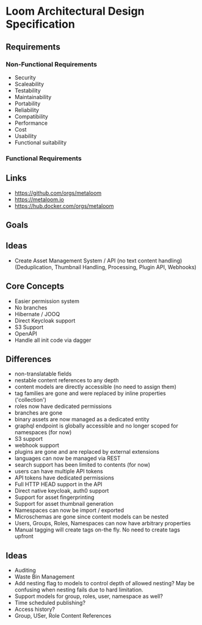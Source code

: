 # Loom Architectural Design Specification

## Requirements

### Non-Functional Requirements

* Security
* Scaleability
* Testability
* Maintainability
* Portability
* Reliability
* Compatibility
* Performance
* Cost
* Usability
* Functional suitability

### Functional Requirements

## Links

* https://github.com/orgs/metaloom
* https://metaloom.io
* https://hub.docker.com/orgs/metaloom

## Goals

## Ideas

* Create Asset Management System / API (no text content handling)
(Deduplication, Thumbnail Handling, Processing, Plugin API, Webhooks)

## Core Concepts

* Easier permission system
* No branches
* Hibernate / JOOQ
* Direct Keycloak support
* S3 Support
* OpenAPI
* Handle all init code via dagger

## Differences

- non-translatable fields
- nestable content references to any depth
- content models are directly accessible (no need to assign them)
- tag families are gone and were replaced by inline properties ('collection')
- roles now have dedicated permissions
- branches are gone
- binary assets are now managed as a dedicated entity
- graphql endpoint is globally accessible and no longer scoped for namespaces (for now)
- S3 support
- webhook support
- plugins are gone and are replaced by external extensions
- languages can now be managed via REST
- search support has been limited to contents (for now)
- users can have multiple API tokens
- API tokens have dedicated permissions
- Full HTTP HEAD support in the API
- Direct native keycloak, auth0 support
- Support for asset fingerprinting
- Support for asset thumbnail generation
- Namespaces can now be import / exported
- Microschemas are gone since content models can be nested
- Users, Groups, Roles, Namespaces can now have arbitrary properties
- Manual tagging will create tags on-the fly. No need to create tags upfront

## Ideas

- Auditing
- Waste Bin Management
- Add nesting flag to models to control depth of allowed nesting? May be confusing when nesting fails due to hard limitation.
- Support models for group, roles, user, namespace as well?
- Time scheduled publishing?
- Access history?
- Group, USer, Role Content References

